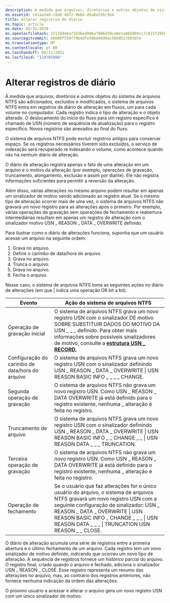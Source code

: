 ```yaml
---
description: À medida que arquivos, diretórios e outros objetos do sistema de arquivos NTFS são adicionados, excluídos e modificados, o sistema de arquivos NTFS entra em registros de diário de alteração em fluxos, um para cada volume no computador.
ms.assetid: c41aa3a8-c8d8-4bf2-9bbb-d6a6a556c5e4
title: Alterar registros de diário
ms.topic: article
ms.date: 05/31/2018
ms.openlocfilehash: 2313dde6a71b36ed046a7086d39ce8e1a86b909cc7c815f295bb8a45c82ab92f
ms.sourcegitcommit: e6600f550f79bddfe58bd4696ac50dd52cb03d7e
ms.translationtype: MT
ms.contentlocale: pt-BR
ms.lasthandoff: 08/11/2021
ms.locfileid: "119765986"
---
```

# <a name="change-journal-records"></a>Alterar registros de diário

À medida que arquivos, diretórios e outros objetos do sistema de arquivos NTFS são adicionados, excluídos e modificados, o sistema de arquivos NTFS entra em registros de diário de alteração em fluxos, um para cada volume no computador. Cada registro indica o tipo de alteração e o objeto alterado. O deslocamento do início do fluxo para um registro específico é chamado de USN (número de sequência de atualização) para o registro específico. Novos registros são anexados ao final do fluxo.

O sistema de arquivos NTFS pode excluir registros antigos para conservar espaço. Se os registros necessários tiverem sido excluídos, o serviço de indexação será recuperado re indexando o volume, como acontece quando não há nenhum diário de alteração.

O diário de alteração registra apenas o fato de uma alteração em um arquivo e o motivo da alteração (por exemplo, operações de gravação, truncamento, alongamento, exclusão e assim por diante). Ele não registra informações suficientes para permitir a reversão da alteração.

Além disso, várias alterações no mesmo arquivo podem resultar em apenas um sinalizador de motivo sendo adicionado ao registro atual. Se o mesmo tipo de alteração ocorrer mais de uma vez, o sistema de arquivos NTFS não gravará um novo registro para as alterações após o primeiro. Por exemplo, várias operações de gravação sem operações de fechamento e reabertura intermediárias resultam em apenas um registro de alteração com o sinalizador motivo USN \_ REASON \_ DATA \_ OVERWRITE definido.

Para ilustrar como o diário de alterações funciona, suponha que um usuário acesse um arquivo na seguinte ordem:

1.  Grava no arquivo.
2.  Define o carimbo de data/hora do arquivo.
3.  Grava no arquivo.
4.  Trunca o arquivo.
5.  Grava no arquivo.
6.  Fecha o arquivo.

Nesse caso, o sistema de arquivos NTFS toma as seguintes ações no diário de alterações (em que \| indica uma operação OR bit a bit).



| Evento                                 | Ação do sistema de arquivos NTFS                                                                                                                                                                                                                                                    |
|---------------------------------------|----------------------------------------------------------------------------------------------------------------------------------------------------------------------------------------------------------------------------------------------------------------------------|
| Operação de gravação inicial<br/>    | O sistema de arquivos NTFS grava um novo registro USN com o sinalizador DE motivo SOBRE SUBSTITUIR DADOS DO MOTIVO DA USN \_ \_ \_ definido. Para obter mais informações sobre possíveis sinalizadores de motivo, consulte a [**estrutura USN \_ RECORD.**](/windows/desktop/api/WinIoCtl/ns-winioctl-usn_record_v2)<br/>                                                     |
| Configuração do carimbo de data/hora do arquivo<br/> | O sistema de arquivos NTFS grava um novo registro USN com o sinalizador definindo USN \_ REASON \_ DATA \_ OVERWRITE \| USN REASON BASIC INFO \_ \_ \_ \_ CHANGE.<br/>                                                                                                                            |
| Segunda operação de gravação<br/>     | O sistema de arquivos NTFS não grava um novo registro USN. Como USN \_ REASON \_ DATA OVERWRITE já está definido para o registro existente, nenhuma \_ alteração é feita no registro.<br/>                                                                                           |
| Truncamento de arquivo<br/>            | O sistema de arquivos NTFS grava um novo registro USN com o sinalizador definindo USN \_ REASON \_ DATA \_ OVERWRITE \| USN REASON BASIC INFO \_ \_ CHANGE \_ \_ \| USN REASON DATA \_ \_ \_ TRUNCATION.<br/>                                                                                           |
| Terceira operação de gravação<br/>      | O sistema de arquivos NTFS não grava um novo registro USN. Como USN \_ REASON \_ DATA OVERWRITE já está definido para o registro existente, nenhuma \_ alteração é feita no registro.<br/>                                                                                           |
| Operação de fechamento<br/>            | Se o usuário que faz alterações for o único usuário do arquivo, o sistema de arquivos NTFS gravará um novo registro USN com a seguinte configuração de sinalizador: USN \_ REASON \_ DATA \_ OVERWRITE \| USN REASON BASIC INFO \_ CHANGE \_ \_ \_ \| USN REASON DATA \_ \_ \_ \| TRUNCATION USN REASON \_ \_ CLOSE.<br/> |



 

O diário de alteração acumula uma série de registros entre a primeira abertura e o último fechamento de um arquivo. Cada registro tem um novo sinalizador de motivo definido, indicando que ocorreu um novo tipo de alteração. A sequência de registros fornece um histórico parcial do arquivo. O registro final, criado quando o arquivo é fechado, adiciona o sinalizador USN \_ REASON \_ CLOSE. Esse registro representa um resumo das alterações no arquivo, mas, ao contrário dos registros anteriores, não fornece nenhuma indicação da ordem das alterações.

O próximo usuário a acessar e alterar o arquivo gera um novo registro USN com um único sinalizador de motivo.

 

 




